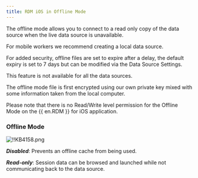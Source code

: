 ```yaml
---
title: RDM iOS in Offline Mode
---
```

The offline mode allows you to connect to a read only copy of the data source when the live data source is unavailable.  

For mobile workers we recommend creating a local data source.  

For added security, offline files are set to expire after a delay, the default expiry is set to 7 days but can be modified via the Data Source Settings.  

This feature is not available for all the data sources.  

The offline mode file is first encrypted using our own private key mixed with some information taken from the local computer.  

Please note that there is no Read/Write level permission for the Offline Mode on the {{ en.RDM }} for iOS application.  

### Offline Mode

![!!KB4158.png](https://webdevolutions.azureedge.net/docs/en/kb/KB4158.png)  

***Disabled***: Prevents an offline cache from being used.  

***Read-only***: Session data can be browsed and launched while not communicating back to the data source.
